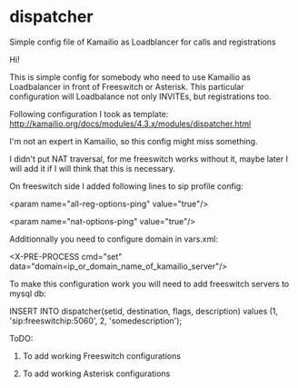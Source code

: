 # dispatcher
Simple config file of Kamailio as Loadblancer for calls and registrations

Hi!

This is simple config for somebody who need to use Kamailio as Loadbalancer in front of Freeswitch or Asterisk. This particular configuration will Loadbalance not only INVITEs, but registrations too.

Following configuration I took as template:
http://kamailio.org/docs/modules/4.3.x/modules/dispatcher.html

I'm not an expert in Kamailio, so this config might miss something.

I didn't put NAT traversal, for me freeswitch works without it, maybe later I will add it if I will think that this is necessary.

On freeswitch side I added following lines to sip profile config:

\<param name="all-reg-options-ping" value="true"/>

\<param name="nat-options-ping" value="true"/>

Additionnally you need to configure domain in vars.xml:

\<X-PRE-PROCESS cmd="set" data="domain=ip_or_domain_name_of_kamailio_server"/>

To make this configuration work you will need to add freeswitch servers to mysql db:

INSERT INTO dispatcher(setid, destination, flags, description) values (1, 'sip:freeswitchip:5060', 2, 'somedescription');

ToDO:

1) To add working Freeswitch configurations

2) To add working Asterisk configurations
